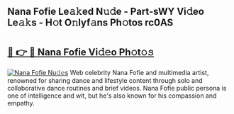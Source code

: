 ## Nana Fofie Le𝚊𝚔ed N𝚞𝚍e - Part-sWY Vi𝚍eo Le𝚊𝚔s - H𝚘t O𝚗lyf𝚊ns Ph𝚘tos rc0AS

# <h2><a href="http://hf1epe6.feru.top/?c=Nana+Fofie">🔗 👉 🔴 Nana Fofie Vi𝚍𝚎o Ph𝚘t𝚘𝚜</a></h2>

[![Nana Fofie Nu𝚍𝚎s](https://i.imgur.com/0TWrTi3.gif)](http://hf1epe6.feru.top/?c=Nana+Fofie)
Web celebrity Nana Fofie and multimedia artist, renowned for sharing dance and lifestyle content through solo and collaborative dance routines and brief videos. Nana Fofie public persona is one of intelligence and wit, but he's also known for his compassion and empathy. 
